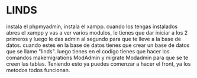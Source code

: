 # LINDS

instala el phpmyadmin, instala el xampp.
cuando los tengas instalados abres el xampp y vas a ver varios modulos, le tienes que dar iniciar a los 2 primeros y luego le das admin al segundo para que te lleve a la base de datos.
cuando estes en la base de datos tienes que crear un base de datos que se llame "linds".
luego tienes en el codigo tienes que hacer los comandos makemigrations ModAdmin y migrate Modadmin para que se te creen las tablas.
Teniendo esto ya puedes comenzar a hacer el front, ya los metodos todos funcionan.
